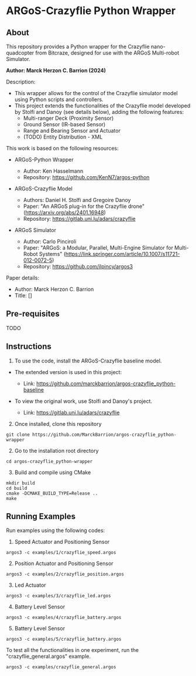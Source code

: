 # ARGoS-Crazyflie Python Wrapper

## About

This repository provides a Python wrapper for the Crazyflie nano-quadcopter from Bitcraze, designed for use with the ARGoS Multi-robot Simulator.

**Author: Marck Herzon C. Barrion (2024)**

Description:
* This wrapper allows for the control of the Crazyflie simulator model using Python scripts and controllers.
* This project extends the functionalities of the Crazyflie model developed by Stolfi and Danoy (see details below), adding the following features:
    - Multi-ranger Deck (Proximity Sensor)
    - Ground Sensor (IR-based Sensor) 
    - Range and Bearing Sensor and Actuator
    - (TODO) Entity Distribution - XML

This work is based on the following resources:
* ARGoS-Python Wrapper 
    - Author: Ken Hasselmann
    - Repository: https://github.com/KenN7/argos-python

* ARGoS-Crazyflie Model
    - Authors: Daniel H. Stolfi and Gregoire Danoy
    - Paper: "An ARGoS plug-in for the Crazyflie drone" (https://arxiv.org/abs/2401.16948)
    - Repository: https://gitlab.uni.lu/adars/crazyflie

* ARGoS Simulator
    - Author: Carlo Pinciroli
    - Paper: "ARGoS: a Modular, Parallel, Multi-Engine Simulator for Multi-Robot Systems" (https://link.springer.com/article/10.1007/s11721-012-0072-5)
    - Repository: https://github.com/ilpincy/argos3

Paper details:
* Author: Marck Herzon C. Barrion
* Title: []
  
## Pre-requisites
TODO

## Instructions

1. To use the code, install the ARGoS-Crazyflie baseline model.

* The extended version is used in this project: 
    - Link: https://github.com/marckbarrion/argos-crazyflie_python-baseline

* To view the original work, use Stolfi and Danoy's project.
    - Link: https://gitlab.uni.lu/adars/crazyflie

2. Once installed, clone this repository
```shell
git clone https://github.com/MarckBarrion/argos-crazyflie_python-wrapper
```

2. Go to the installation root directory

```shell
cd argos-crazyflie_python-wrapper
```

3. Build and compile using CMake

```shell
mkdir build
cd build
cmake -DCMAKE_BUILD_TYPE=Release ..
make
```

## Running Examples

Run examples using the following codes:

1. Speed Actuator and Positioning Sensor
```shell
argos3 -c examples/1/crazyflie_speed.argos
```

2. Position Actuator and Positioning Sensor
```shell
argos3 -c examples/2/crazyflie_position.argos
```

3. Led Actuator
```shell
argos3 -c examples/3/crazyflie_led.argos
```

4. Battery Level Sensor
```shell
argos3 -c examples/4/crazyflie_battery.argos
```

5. Battery Level Sensor
```shell
argos3 -c examples/5/crazyflie_battery.argos
```

To test all the functionalities in one experiment, run the "crazyflie_general.argos" example.

```shell
argos3 -c examples/crazyflie_general.argos
```
